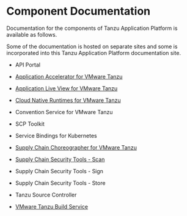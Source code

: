 # <a id='components'></a> Component Documentation

Documentation for the components of Tanzu Application Platform is available as follows.

Some of the documentation is hosted on separate sites and some is incorporated into this 
Tanzu Application Platform documentation site.

+ API Portal

+ [Application Accelerator for VMware Tanzu](https://docs.vmware.com/en/Application-Accelerator-for-VMware-Tanzu/index.html)

+ [Application Live View for VMware Tanzu](https://docs.vmware.com/en/Application-Live-View-for-VMware-Tanzu/0.1/docs/GUID-index.html)

+ [Cloud Native Runtimes for VMware Tanzu](https://docs.vmware.com/en/Cloud-Native-Runtimes-for-VMware-Tanzu/1.0/tanzu-cloud-native-runtimes-1-0/GUID-cnr-overview.html)

+ Convention Service for VMware Tanzu

+ SCP Toolkit

+ Service Bindings for Kubernetes

+ [Supply Chain Choreographer for VMware Tanzu](scc/scc-about.html)

+ [Supply Chain Security Tools - Scan](scst-scan/scst-scan-overview.md)

+ Supply Chain Security Tools - Sign

+ Supply Chain Security Tools - Store

+ Tanzu Source Controller

+ [VMware Tanzu Build Service](https://docs.pivotal.io/build-service)
